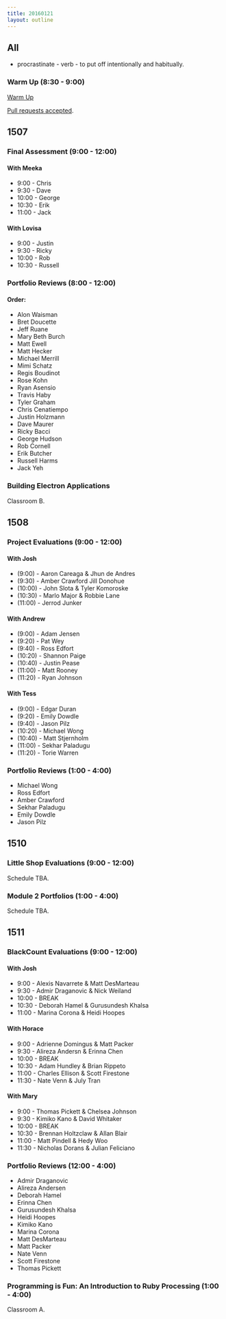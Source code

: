 ```yaml
---
title: 20160121
layout: outline
---
```


## All

* procrastinate - verb - to put off intentionally and habitually.

### Warm Up (8:30 - 9:00)

[Warm Up](https://thewarmup.herokuapp.com)

[Pull requests accepted](https://github.com/mikedao/the-warm-up).


## 1507

### Final Assessment (9:00 - 12:00)

#### With Meeka
* 9:00 - Chris
* 9:30 - Dave
* 10:00 - George
* 10:30 - Erik
* 11:00 - Jack

#### With Lovisa
* 9:00 - Justin
* 9:30 - Ricky
* 10:00 - Rob
* 10:30 - Russell

### Portfolio Reviews (8:00 - 12:00)

#### Order:
* Alon Waisman
* Bret Doucette
* Jeff Ruane
* Mary Beth Burch
* Matt Ewell
* Matt Hecker
* Michael Merrill
* Mimi Schatz
* Regis Boudinot
* Rose Kohn
* Ryan Asensio
* Travis Haby
* Tyler Graham
* Chris Cenatiempo
* Justin Holzmann
* Dave Maurer
* Ricky Bacci
* George Hudson
* Rob Cornell
* Erik Butcher
* Russell Harms
* Jack Yeh


### Building Electron Applications

Classroom B.


## 1508

### Project Evaluations (9:00 - 12:00)

#### With Josh

* (9:00) - Aaron Careaga & Jhun de Andres
* (9:30) - Amber Crawford Jill Donohue
* (10:00) - John Slota & Tyler Komoroske
* (10:30) - Marlo Major & Robbie Lane
* (11:00) - Jerrod Junker

#### With Andrew

* (9:00) - Adam Jensen
* (9:20) - Pat Wey
* (9:40) - Ross Edfort
* (10:20) - Shannon Paige
* (10:40) - Justin Pease
* (11:00) - Matt Rooney
* (11:20) - Ryan Johnson

#### With Tess

* (9:00) - Edgar Duran
* (9:20) - Emily Dowdle
* (9:40) - Jason Pilz
* (10:20) - Michael Wong
* (10:40) - Matt Stjernholm
* (11:00) - Sekhar Paladugu
* (11:20) - Torie Warren

### Portfolio Reviews (1:00 - 4:00)

* Michael Wong
* Ross Edfort
* Amber Crawford
* Sekhar Paladugu
* Emily Dowdle
* Jason Pilz

## 1510

### Little Shop Evaluations (9:00 - 12:00)

Schedule TBA.

### Module 2 Portfolios (1:00 - 4:00)

Schedule TBA.


## 1511

### BlackCount Evaluations (9:00 - 12:00)

#### With Josh
* 9:00 - Alexis Navarrete & Matt DesMarteau
* 9:30 - Admir Draganovic & Nick Weiland
* 10:00 - BREAK
* 10:30 - Deborah Hamel & Gurusundesh Khalsa
* 11:00 - Marina Corona & Heidi Hoopes

#### With Horace
* 9:00 - Adrienne Domingus & Matt Packer
* 9:30 - Alireza Andersn & Erinna Chen
* 10:00 - BREAK
* 10:30 - Adam Hundley & Brian Rippeto
* 11:00 - Charles Ellison & Scott Firestone
* 11:30 - Nate Venn & July Tran

#### With Mary
* 9:00 - Thomas Pickett & Chelsea Johnson
* 9:30 - Kimiko Kano & David Whitaker
* 10:00 - BREAK
* 10:30 - Brennan Holtzclaw & Allan Blair
* 11:00 - Matt Pindell & Hedy Woo
* 11:30 - Nicholas Dorans & Julian Feliciano

### Portfolio Reviews (12:00 - 4:00)

* Admir Draganovic
* Alireza Andersen
* Deborah Hamel
* Erinna Chen
* Gurusundesh Khalsa
* Heidi Hoopes
* Kimiko Kano
* Marina Corona
* Matt DesMarteau
* Matt Packer
* Nate Venn
* Scott Firestone
* Thomas Pickett



### Programming is Fun: An Introduction to Ruby Processing (1:00 - 4:00)

Classroom A.
